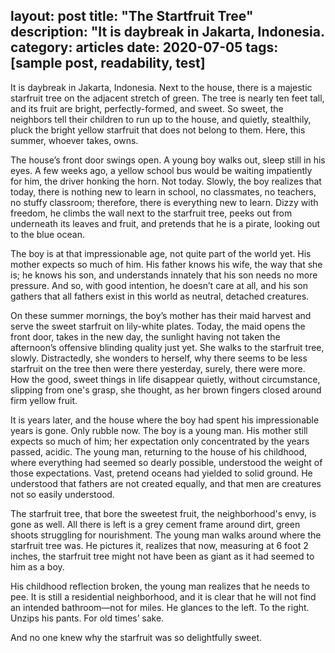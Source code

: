 layout: post
title: "The Startfruit Tree"
description: "It is daybreak in Jakarta, Indonesia. 
category: articles
date: 2020-07-05
tags: [sample post, readability, test]
---

It is daybreak in Jakarta, Indonesia. Next to the house, there is a majestic starfruit tree on the adjacent stretch of green. The tree is nearly ten feet tall, and its fruit are bright, perfectly-formed, and sweet. So sweet, the neighbors tell their children to run up to the house, and quietly, stealthily, pluck the bright yellow starfruit that does not belong to them. Here, this summer, whoever takes, owns.

The house’s front door swings open. A young boy walks out, sleep still in his eyes. A few weeks ago, a yellow school bus would be waiting impatiently for him, the driver honking the horn. Not today. Slowly, the boy realizes that today, there is nothing new to learn in school, no classmates, no teachers, no stuffy classroom; therefore, there is everything new to learn. Dizzy with freedom, he climbs the wall next to the starfruit tree, peeks out from underneath its leaves and fruit, and pretends that he is a pirate, looking out to the blue ocean.

The boy is at that impressionable age, not quite part of the world yet. His mother expects so much of him. His father knows his wife, the way that she is; he knows his son, and understands innately that his son needs no more pressure. And so, with good intention, he doesn’t care at all, and his son gathers that all fathers exist in this world as neutral, detached creatures.

On these summer mornings, the boy’s mother has their maid harvest and serve the sweet starfruit on lily-white plates. Today, the maid opens the front door, takes in the new day, the sunlight having not taken the afternoon’s offensive blinding quality just yet. She walks to the starfruit tree, slowly. Distractedly, she wonders to herself, why there seems to be less starfruit on the tree then were there yesterday, surely, there were more. How the good, sweet things in life disappear quietly, without circumstance, slipping from one's grasp, she thought, as her brown fingers closed around firm yellow fruit.

It is years later, and the house where the boy had spent his impressionable years is gone. Only rubble now. The boy is a young man. His mother still expects so much of him; her expectation only concentrated by the years passed, acidic. The young man, returning to the house of his childhood, where everything had seemed so dearly possible, understood the weight of those expectations. Vast, pretend oceans had yielded to solid ground. He understood that fathers are not created equally, and that men are creatures not so easily understood.

The starfruit tree, that bore the sweetest fruit, the neighborhood's envy, is gone as well. All there is left is a grey cement frame around dirt, green shoots struggling for nourishment. The young man walks around where the starfruit tree was. He pictures it, realizes that now, measuring at 6 foot 2 inches, the starfruit tree might not have been as giant as it had seemed to him as a boy.

His childhood reflection broken, the young man realizes that he needs to pee. It is still a residential neighborhood, and it is clear that he will not find an intended bathroom—not for miles. He glances to the left. To the right. Unzips his pants. For old times’ sake.

And no one knew why the starfruit was so delightfully sweet.

